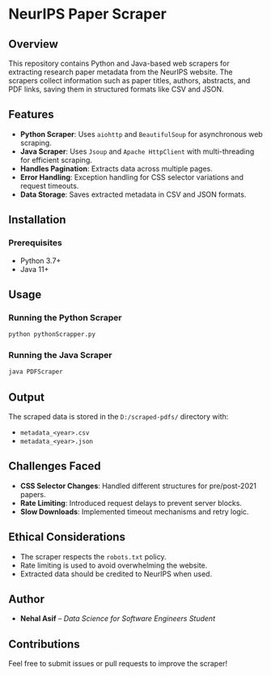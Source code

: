 # NeurIPS Paper Scraper

## Overview
This repository contains Python and Java-based web scrapers for extracting research paper metadata from the NeurIPS website. The scrapers collect information such as paper titles, authors, abstracts, and PDF links, saving them in structured formats like CSV and JSON.

## Features
- **Python Scraper**: Uses `aiohttp` and `BeautifulSoup` for asynchronous web scraping.
- **Java Scraper**: Uses `Jsoup` and `Apache HttpClient` with multi-threading for efficient scraping.
- **Handles Pagination**: Extracts data across multiple pages.
- **Error Handling**: Exception handling for CSS selector variations and request timeouts.
- **Data Storage**: Saves extracted metadata in CSV and JSON formats.

## Installation
### Prerequisites
- Python 3.7+
- Java 11+


## Usage
### Running the Python Scraper
```bash
python pythonScrapper.py
```
### Running the Java Scraper
```bash
java PDFScraper
```

## Output
The scraped data is stored in the `D:/scraped-pdfs/` directory with:
- `metadata_<year>.csv`
- `metadata_<year>.json`

## Challenges Faced
- **CSS Selector Changes**: Handled different structures for pre/post-2021 papers.
- **Rate Limiting**: Introduced request delays to prevent server blocks.
- **Slow Downloads**: Implemented timeout mechanisms and retry logic.

## Ethical Considerations
- The scraper respects the `robots.txt` policy.
- Rate limiting is used to avoid overwhelming the website.
- Extracted data should be credited to NeurIPS when used.

## Author
- **Nehal Asif** – *Data Science for Software Engineers Student*

## Contributions
Feel free to submit issues or pull requests to improve the scraper!

